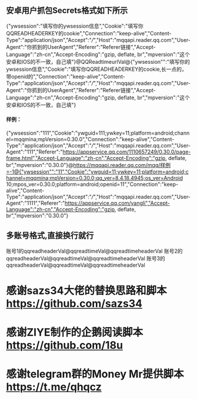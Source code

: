 ## 安卓用户抓包Secrets格式如下所示
{"ywsession":"填写你的ywsession信息","Cookie":"填写你QQREADHEADERKEY的cookie","Connection":"keep-alive","Content-Type":"application/json","Accept":"*/*","Host":"mqqapi.reader.qq.com","User-Agent":"你抓到的UserAgent","Referer":"Referer链接","Accept-Language":"zh-cn","Accept-Encoding":"gzip, deflate, br","mpversion":"这个安卓和IOS的不一致，自己填"}@QQReadtimeurlVal@{"ywsession"":"填写你的ywsession信息","Cookie":"填写你QQREADHEADERKEY的cookie,长一点的，带openid的","Connection":"keep-alive","Content-Type":"application/json","Accept":"*/*","Host":"mqqapi.reader.qq.com","User-Agent":"你抓到的UserAgent","Referer":"Referer链接","Accept-Language":"zh-cn","Accept-Encoding":"gzip, deflate, br","mpversion":"这个安卓和IOS的不一致，自己填"}

#### 样例：
{"ywsession":"111","Cookie":"ywguid=111;ywkey=11;platform=android;channel=mqqmina;mpVersion=0.30.0","Connection":"keep-alive","Content-Type":"application/json","Accept":"*/*","Host":"mqqapi.reader.qq.com","User-Agent":"111","Referer":"https://appservice.qq.com/1110657249/0.30.0/page-frame.html","Accept-Language":"zh-cn","Accept-Encoding":"gzip, deflate, br","mpversion":"0.30.0"}@https://mqqapi.reader.qq.com/mqq/样例=-1@{"ywsession"":"11","Cookie":"ywguid=11;ywkey=11;platform=android;channel=mqqmina;mpVersion=0.30.0;qq_ver=8.4.18.4945;os_ver=Android 10;mpos_ver=0.30.0;platform=android;openid=11","Connection":"keep-alive","Content-Type":"application/json","Accept":"*/*","Host":"mqqapi.reader.qq.com","User-Agent":"1111","Referer":"https://appservice.qq.com/yangli","Accept-Language":"zh-cn","Accept-Encoding":"gzip, deflate, br","mpversion":"0.30.0"}

## 多账号格式,直接换行就行
账号1的qqreadheaderVal@qqreadtimeVal@qqreadtimeheaderVal
账号2的qqreadheaderVal@qqreadtimeVal@qqreadtimeheaderVal
账号3的qqreadheaderVal@qqreadtimeVal@qqreadtimeheaderVal

# 感谢sazs34大佬的替换思路和脚本  https://github.com/sazs34  
# 感谢ZIYE制作的企鹅阅读脚本  https://github.com/18u  
# 感谢telegram群的Money Mr提供脚本 https://t.me/qhqcz
